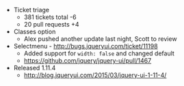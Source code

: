 * Ticket triage
  * 381 tickets total -6
  * 20 pull requests +4
* Classes option
  * Alex pushed another update last night, Scott to review
* Selectmenu - http://bugs.jqueryui.com/ticket/11198
  * Added support for `width: false` and changed default
  * https://github.com/jquery/jquery-ui/pull/1467
* Released 1.11.4
  * http://blog.jqueryui.com/2015/03/jquery-ui-1-11-4/
